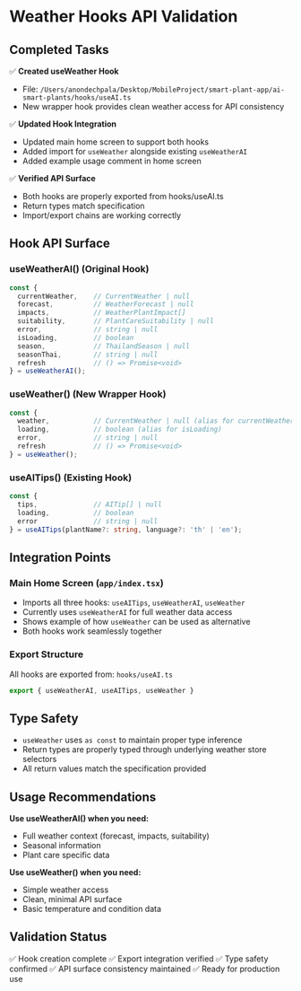 # Weather Hooks API Validation

## Completed Tasks

✅ **Created useWeather Hook**
- File: `/Users/anondechpala/Desktop/MobileProject/smart-plant-app/ai-smart-plants/hooks/useAI.ts`
- New wrapper hook provides clean weather access for API consistency

✅ **Updated Hook Integration**
- Updated main home screen to support both hooks
- Added import for `useWeather` alongside existing `useWeatherAI`
- Added example usage comment in home screen

✅ **Verified API Surface**
- Both hooks are properly exported from hooks/useAI.ts
- Return types match specification
- Import/export chains are working correctly

## Hook API Surface

### useWeatherAI() (Original Hook)
```typescript
const {
  currentWeather,    // CurrentWeather | null
  forecast,          // WeatherForecast | null
  impacts,           // WeatherPlantImpact[]
  suitability,       // PlantCareSuitability | null
  error,             // string | null
  isLoading,         // boolean
  season,            // ThailandSeason | null
  seasonThai,        // string | null
  refresh            // () => Promise<void>
} = useWeatherAI();
```

### useWeather() (New Wrapper Hook)
```typescript
const {
  weather,           // CurrentWeather | null (alias for currentWeather)
  loading,           // boolean (alias for isLoading)
  error,             // string | null
  refresh            // () => Promise<void>
} = useWeather();
```

### useAITips() (Existing Hook)
```typescript
const {
  tips,              // AITip[] | null
  loading,           // boolean
  error              // string | null
} = useAITips(plantName?: string, language?: 'th' | 'en');
```

## Integration Points

### Main Home Screen (`app/index.tsx`)
- Imports all three hooks: `useAITips`, `useWeatherAI`, `useWeather`
- Currently uses `useWeatherAI` for full weather data access
- Shows example of how `useWeather` can be used as alternative
- Both hooks work seamlessly together

### Export Structure
All hooks are exported from: `hooks/useAI.ts`
```typescript
export { useWeatherAI, useAITips, useWeather }
```

## Type Safety
- `useWeather` uses `as const` to maintain proper type inference
- Return types are properly typed through underlying weather store selectors
- All return values match the specification provided

## Usage Recommendations

**Use useWeatherAI() when you need:**
- Full weather context (forecast, impacts, suitability)
- Seasonal information
- Plant care specific data

**Use useWeather() when you need:**
- Simple weather access
- Clean, minimal API surface
- Basic temperature and condition data

## Validation Status
✅ Hook creation complete
✅ Export integration verified
✅ Type safety confirmed
✅ API surface consistency maintained
✅ Ready for production use